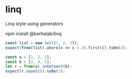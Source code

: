 # linq

Linq style using generators

npm install @berhalak/linq

``` ts
const list = new Set([1, 2, 3]);
expect(from(list).where(x => x > 2).first()).toBe(3);

const a = [1, 2, 3];
const b = [3, 4, 5];
let r = from(a).intersect(b);
expect(r.count()).toBe(1);
```

